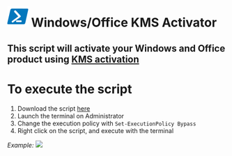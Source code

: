 # ![pwsh](/icon/powershell.png) Windows/Office KMS Activator
## This script will activate your Windows and Office product using [KMS activation](https://learn.microsoft.com/en-us/windows-server/get-started/kms-client-activation-keys)

# To execute the script
1. Download the script [here](https://github.com/50bvd/kmsact/releases/download/2.0/kms-act_v2.ps1)
2. Launch the terminal on Administrator
3. Change the execution policy with `Set-ExecutionPolicy Bypass`
4. Right click on the script, and execute with the terminal

*Example:*
![](icon/Enregistrement-2025-02-28-204607.gif)
